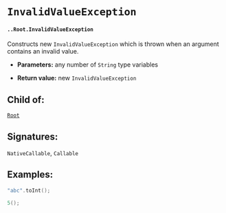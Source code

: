 # `InvalidValueException`

#### `..Root.InvalidValueException`

Constructs new `InvalidValueException` which is thrown when an argument contains an invalid value.

* **Parameters:** any number of `String` type variables

* **Return value:** new `InvalidValueException`

## Child of:

[`Root`](docs..Root.md)

## Signatures:

`NativeCallable`, `Callable`

## Examples:

```c
"abc".toInt();
```

```c
5();
```